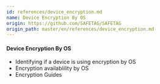 ```yaml
---
id: references/device_encryption.md
name: Device Encryption By OS
origin: https://github.com/SAFETAG/SAFETAG
origin_path: master/en/references/device_encryption.md
---
```


#### Device Encryption By OS

* Identifying if a device is using encryption by OS
* Encryption availablility by OS
* Encryption Guides



